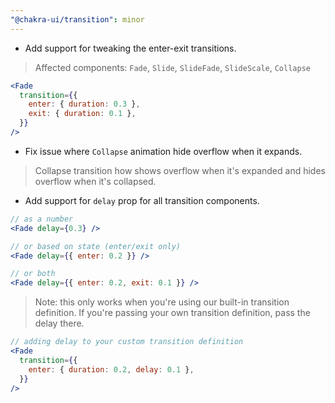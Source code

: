 ```yaml
---
"@chakra-ui/transition": minor
---
```


- Add support for tweaking the enter-exit transitions.

> Affected components: `Fade`, `Slide`, `SlideFade`, `SlideScale`, `Collapse`

```jsx live=false
<Fade
  transition={{
    enter: { duration: 0.3 },
    exit: { duration: 0.1 },
  }}
/>
```

- Fix issue where `Collapse` animation hide overflow when it expands.

> Collapse transition how shows overflow when it's expanded and hides overflow
> when it's collapsed.

- Add support for `delay` prop for all transition components.

```jsx live=false
// as a number
<Fade delay={0.3} />

// or based on state (enter/exit only)
<Fade delay={{ enter: 0.2 }} />

// or both
<Fade delay={{ enter: 0.2, exit: 0.1 }} />
```

> Note: this only works when you're using our built-in transition definition. If
> you're passing your own transition definition, pass the delay there.

```jsx live=false
// adding delay to your custom transition definition
<Fade
  transition={{
    enter: { duration: 0.2, delay: 0.1 },
  }}
/>
```
